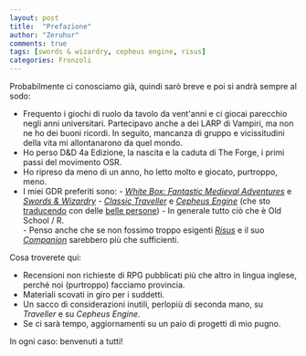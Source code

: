 ```yaml
---
layout: post
title:  "Prefazione"
author: "Zeruhur"
comments: true
tags: [swords & wizardry, cepheus engine, risus]
categories: Fronzoli
---
```


Probabilmente ci conosciamo già, quindi sarò breve e poi si andrà sempre al sodo:  
- Frequento i giochi di ruolo da tavolo da vent'anni e ci giocai parecchio negli anni universitari. Partecipavo anche a dei LARP di Vampiri, ma non ne ho dei buoni ricordi. In seguito, mancanza di gruppo e vicissitudini della vita mi allontanarono da quel mondo.  
- Ho perso D&D 4a Edizione, la nascita e la caduta di The Forge, i primi passi del movimento OSR.  
- Ho ripreso da meno di un anno, ho letto molto e giocato, purtroppo, meno.  
- I miei GDR preferiti sono:
        -  [_White Box: Fantastic Medieval Adventures_](https://www.drivethrurpg.com/product/190631/White-Box--Fantastic-Medieval-Adventure-Game) e [_Swords & Wizardry_](https://www.drivethrurpg.com/product/86546/Swords-and-Wizardry-Complete-Rulebook)
        -  [_Classic Traveller_](https://www.drivethrurpg.com/product/80192/CTTTBThe-Traveller-Book) e [_Cepheus Engine_](https://www.drivethrurpg.com/product/186894/Cepheus-Engine-System-Reference-Document) (che sto [traducendo](https://cepheus-engine-ita.github.io) con delle [belle persone](https://t.me/cepheus_engine_ita)) 
        -  In generale tutto ciò che è Old School / R.  
        -  Penso anche che se non fossimo troppo esigenti [_Risus_](https://www.drivethrurpg.com/product/170294/Risus-The-Anything-RPG) e il suo [_Companion_](https://www.drivethrurpg.com/product/203657/Risus-Companion?cPath=24710_27894) sarebbero più che sufficienti.

Cosa troverete qui:
- Recensioni non richieste di RPG pubblicati più che altro in lingua inglese, perché noi (purtroppo) facciamo provincia.
- Materiali scovati in giro per i suddetti.
- Un sacco di considerazioni inutili, perlopiù di seconda mano, su _Traveller_ e su _Cepheus Engine_.
- Se ci sarà tempo, aggiornamenti su un paio di progetti di mio pugno.

In ogni caso: benvenuti a tutti!
